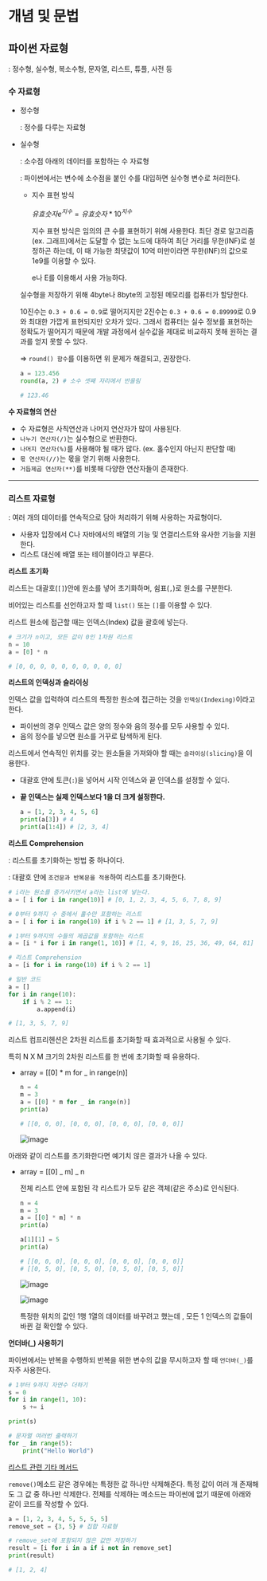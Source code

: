 # **개념 및 문법**

## 파이썬 자료형

: 정수형, 실수형, 복소수형, 문자열, 리스트, 튜플, 사전 등

### 수 자료형

- 정수형

  : 정수를 다루는 자료형

- 실수형

  : 소수점 아래의 데이터를 포함하는 수 자료형

  : 파이썬에서는 변수에 소수점을 붙인 수를 대입하면 실수형 변수로 처리한다.

  - 지수 표현 방식

    $유효숫자e^{지수} = 유효숫자*10^{지수}$

    지수 표현 방식은 임의의 큰 수를 표현하기 위해 사용한다. 최단 경로 알고리즘(ex. 그래프)에서는 도달할 수 없는 노드에 대하여 최단 거리를 무한(INF)로 설정하곤 하는데, 이 때 가능한 최댓값이 10억 미만이라면 무한(INF)의 값으로 1e9를 이용할 수 있다.

    e나 E를 이용해서 사용 가능하다.

  실수형을 저장하기 위해 4byte나 8byte의 고정된 메모리를 컴퓨터가 할당한다.

  10진수는 `0.3 + 0.6 = 0.9`로 떨어지지만 2진수는 `0.3 + 0.6 = 0.89999`로 0.9와 최대한 가깝게 표현되지만 오차가 있다. 그래서 컴퓨터는 실수 정보를 표현하는 정확도가 떨어지기 때문에 개발 과정에서 실수값을 제대로 비교하지 못해 원하는 결과를 얻지 못할 수 있다.

  ⇒ `round() 함수`를 이용하면 위 문제가 해결되고, 권장한다.

  ```python
  a = 123.456
  round(a, 2) # 소수 셋째 자리에서 반올림

  # 123.46
  ```

**수 자료형의 연산**

- 수 자료형은 사칙연산과 나머지 연산자가 많이 사용된다.
- `나누기 연산자(/)`는 실수형으로 반환한다.
- `나머지 연산자(%)`를 사용해야 될 때가 많다. (ex. 홀수인지 아닌지 판단할 때)
- `몫 연산자(//)`는 몫을 얻기 위해 사용한다.
- `거듭제곱 연산자(**)`를 비롯해 다양한 연산자들이 존재한다.

---

### 리스트 자료형

: 여러 개의 데이터를 연속적으로 담아 처리하기 위해 사용하는 자료형이다.

- 사용자 입장에서 C나 자바에서의 배열의 기능 및 연결리스트와 유사한 기능을 지원한다.
- 리스트 대신에 배열 또는 테이블이라고 부른다.

**리스트 초기화**

리스트는 대괄호(`[]`)안에 원소를 넣어 초기화하며, 쉼표(`,`)로 원소를 구분한다.

비어있는 리스트를 선언하고자 할 때 `list()` 또는 `[]`를 이용할 수 있다.

리스트 원소에 접근할 때는 인덱스(Index) 값을 괄호에 넣는다.

```python
# 크기가 n이고, 모든 값이 0인 1차원 리스트
n = 10
a = [0] * n

# [0, 0, 0, 0, 0, 0, 0, 0, 0, 0]
```

**리스트의 인덱싱과 슬라이싱**

인덱스 값을 입력하여 리스트의 특정한 원소에 접근하는 것을 `인덱싱(Indexing)`이라고 한다.

- 파이썬의 경우 인덱스 값은 양의 정수와 음의 정수를 모두 사용할 수 있다.
- 음의 정수를 넣으면 원소를 거꾸로 탐색하게 된다.

리스트에서 연속적인 위치를 갖는 원소들을 가져와야 할 때는 `슬라이싱(slicing)`을 이용한다.

- 대괄호 안에 토큰(`:`)을 넣어서 시작 인덱스와 끝 인덱스를 설정할 수 있다.
- **끝 인덱스는 실제 인덱스보다 1을 더 크게 설정한다.**

  ```python
  a = [1, 2, 3, 4, 5, 6]
  print(a[3]) # 4
  print(a[1:4]) # [2, 3, 4]
  ```

**리스트 Comprehension**

: 리스트를 초기화하는 방법 중 하나이다.

: 대괄호 안에 `조건문과 반복문을 적용`하여 리스트를 초기화한다.

```python
# i라는 원소를 증가시키면서 a라는 list에 넣는다.
a = [ i for i in range(10)] # [0, 1, 2, 3, 4, 5, 6, 7, 8, 9]

# 0부터 9까지 수 중에서 홀수만 포함하는 리스트
a = [ i for i in range(10) if i % 2 == 1] # [1, 3, 5, 7, 9]

# 1부터 9까지의 수들의 제곱값을 포함하는 리스트
a = [i * i for i in range(1, 10)] # [1, 4, 9, 16, 25, 36, 49, 64, 81]
```

```python
# 리스트 Comprehension
a = [i for i in range(10) if i % 2 == 1]

# 일반 코드
a = []
for i in range(10):
	if i % 2 == 1:
		a.append(i)

# [1, 3, 5, 7, 9]
```

리스트 컴프리헨션은 2차원 리스트를 초기화할 때 효과적으로 사용될 수 있다.

특히 N X M 크기의 2차원 리스트를 한 번에 초기화할 때 유용하다.

- array = [[0] \* m for \_ in range(n)]

  ```python
  n = 4
  m = 3
  a = [[0] * m for _ in range(n)]
  print(a)

  # [[0, 0, 0], [0, 0, 0], [0, 0, 0], [0, 0, 0]]
  ```

  ![image](https://user-images.githubusercontent.com/48669011/134810055-d7ff2c4a-6133-4651-a392-ef3fe62b567e.png)

아래와 같이 리스트를 초기화한다면 예기치 않은 결과가 나올 수 있다.

- array = [[0] _ m] _ n

  전체 리스트 안에 포함된 각 리스트가 모두 같은 객체(같은 주소)로 인식된다.

  ```python
  n = 4
  m = 3
  a = [[0] * m] * n
  print(a)

  a[1][1] = 5
  print(a)

  # [[0, 0, 0], [0, 0, 0], [0, 0, 0], [0, 0, 0]]
  # [[0, 5, 0], [0, 5, 0], [0, 5, 0], [0, 5, 0]]
  ```

  ![image](https://user-images.githubusercontent.com/48669011/134810072-dafaabfb-4f21-4c14-9e0a-39a747760ade.png)

  ![image](https://user-images.githubusercontent.com/48669011/134810088-56378869-a942-4772-8758-617b4583d197.png)

  특정한 위치의 값인 1행 1열의 데이터를 바꾸려고 했는데 , 모든 1 인덱스의 값들이 바뀐 걸 확인할 수 있다.

**언더바(\_) 사용하기**

파이썬에서는 반복을 수행하되 반복을 위한 변수의 값을 무시하고자 할 때 `언더바(_)`를 자주 사용한다.

```python
# 1부터 9까지 자연수 더하기
s = 0
for i in range(1, 10):
	s += i

print(s)

# 문자열 여러번 출력하기
for _ in range(5):
	print("Hello World")
```

[리스트 관련 기타 메서드](https://www.notion.so/065b9a45108f472bae78a54d318d3ed4)

`remove()`메소드 같은 경우에는 특정한 값 하나만 삭제해준다. 특정 값이 여러 개 존재해도 그 값 중 하나만 삭제한다. 전체를 삭제하는 메소드는 파이썬에 없기 때문에 아래와 같이 코드를 작성할 수 있다.

```python
a = [1, 2, 3, 4, 5, 5, 5, 5]
remove_set = {3, 5} # 집합 자료형

# remove_set에 포함되지 않은 값만 저장하기
result = [i for i in a if i not in remove_set]
print(result)

# [1, 2, 4]
```

